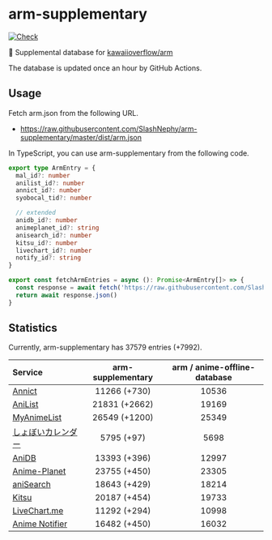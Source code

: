 # arm-supplementary

[![Check](https://github.com/SlashNephy/arm-supplementary/actions/workflows/check-node.yml/badge.svg)](https://github.com/SlashNephy/arm-supplementary/actions/workflows/check-node.yml)

💊 Supplemental database for [kawaiioverflow/arm](https://github.com/kawaiioverflow/arm)

The database is updated once an hour by GitHub Actions.

## Usage

Fetch arm.json from the following URL.

- https://raw.githubusercontent.com/SlashNephy/arm-supplementary/master/dist/arm.json

In TypeScript, you can use arm-supplementary from the following code.

```TypeScript
export type ArmEntry = {
  mal_id?: number
  anilist_id?: number
  annict_id?: number
  syobocal_tid?: number

  // extended
  anidb_id?: number
  animeplanet_id?: string
  anisearch_id?: number
  kitsu_id?: number
  livechart_id?: number
  notify_id?: string
}

export const fetchArmEntries = async (): Promise<ArmEntry[]> => {
  const response = await fetch('https://raw.githubusercontent.com/SlashNephy/arm-supplementary/master/dist/arm.json')
  return await response.json()
}
```

## Statistics

Currently, arm-supplementary has 37579 entries (+7992).

| Service                                     | arm-supplementary | arm / anime-offline-database |
| :------------------------------------------ | :---------------: | :--------------------------: |
| [Annict](https://annict.com)                |   11266 (+730)    |            10536             |
| [AniList](https://anilist.co)               |   21831 (+2662)   |            19169             |
| [MyAnimeList](https://myanimelist.net)      |   26549 (+1200)   |            25349             |
| [しょぼいカレンダー](https://cal.syoboi.jp) |    5795 (+97)     |             5698             |
| [AniDB](https://anidb.net)                  |   13393 (+396)    |            12997             |
| [Anime-Planet](https://anime-planet.com)    |   23755 (+450)    |            23305             |
| [aniSearch](https://anisearch.com)          |   18643 (+429)    |            18214             |
| [Kitsu](https://kitsu.io)                   |   20187 (+454)    |            19733             |
| [LiveChart.me](https://livechart.me)        |   11292 (+294)    |            10998             |
| [Anime Notifier](https://notify.moe)        |   16482 (+450)    |            16032             |
